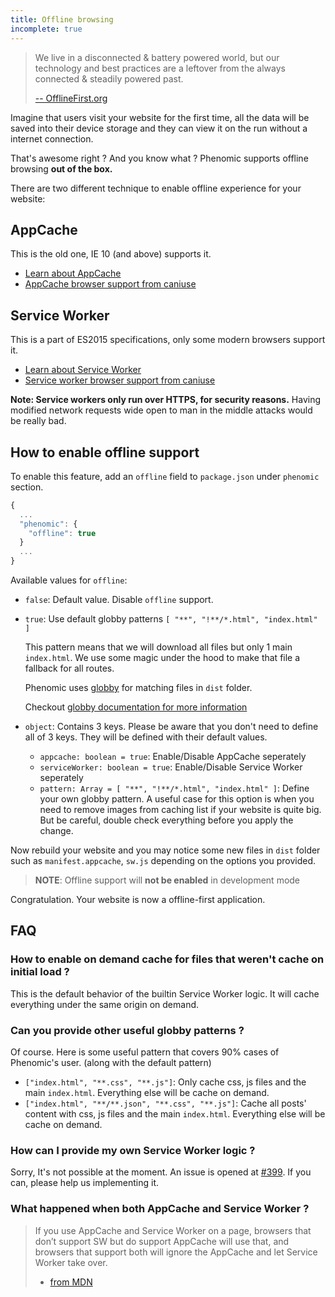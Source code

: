 ```yaml
---
title: Offline browsing
incomplete: true
---
```


> We live in a disconnected & battery powered world,
> but our technology and best practices are a leftover
> from the always connected & steadily powered past.
>
> [-- OfflineFirst.org](http://offlinefirst.org/)

Imagine that users visit your website for the first time,
all the data will be saved into their device storage and they can view it
on the run without a internet connection.

That's awesome right ? And you know what ?
Phenomic supports offline browsing **out of the box.**

There are two different technique to enable offline experience for your website:

## AppCache

This is the old one, IE 10 (and above) supports it.

- [Learn about AppCache](http://www.html5rocks.com/en/tutorials/appcache/beginner/)
- [AppCache browser support from caniuse](http://caniuse.com/#search=appcache)

## Service Worker

This is a part of ES2015 specifications, only some modern browsers support it.

- [Learn about Service Worker](http://www.html5rocks.com/en/tutorials/service-worker/introduction/)
- [Service worker browser support from caniuse](http://caniuse.com/#search=service-worker)

**Note: Service workers only run over HTTPS, for security reasons.**
Having modified network requests wide open to man in the middle attacks would
be really bad.

## How to enable offline support

To enable this feature, add an ``offline`` field to ``package.json`` under
``phenomic`` section.

```js
{
  ...
  "phenomic": {
    "offline": true
  }
  ...
}
```

Available values for `offline`:

- `false`: Default value. Disable `offline` support.
- `true`: Use default globby patterns `[ "**", "!**/*.html", "index.html" ]`

  This pattern means that we will download all files but only 1 main `index.html`. We use some magic under the hood to make that file a fallback for all routes.

  Phenomic uses [globby](https://www.npmjs.com/package/globby) for matching files in ``dist`` folder.

  Checkout [globby documentation for more information](https://www.npmjs.com/package/globby)

- `object`: Contains 3 keys. Please be aware that you don't need to define all of 3 keys. They will be defined with their default values.

  - `appcache: boolean = true`: Enable/Disable AppCache seperately
  - `serviceWorker: boolean = true`: Enable/Disable Service Worker seperately
  - `pattern: Array = [ "**", "!**/*.html", "index.html" ]`: Define your own globby pattern. A useful case for this option is when you need to remove images from caching list if your website is quite big. But be careful, double check everything before you apply the change.

Now rebuild your website and you may notice some new files in ``dist`` folder
such as ``manifest.appcache``, ``sw.js`` depending on the options you provided.

> **NOTE**: Offline support will **not be enabled** in development mode

Congratulation. Your website is now a offline-first application.

## FAQ

### How to enable on demand cache for files that weren't cache on initial load ?

This is the default behavior of the builtin Service Worker logic.
It will cache everything under the same origin on demand.

### Can you provide other useful globby patterns ?

Of course. Here is some useful pattern that covers 90% cases of Phenomic's user.
(along with the default pattern)

- `["index.html", "**.css", "**.js"]`: Only cache css, js files and the main `index.html`.
  Everything else will be cache on demand.
- `["index.html", "**/**.json", "**.css", "**.js"]`: Cache all posts' content with
  css, js files and the main `index.html`. Everything else will be cache on demand.

### How can I provide my own Service Worker logic ?

Sorry, It's not possible at the moment.
An issue is opened at [#399](https://github.com/MoOx/phenomic/issues/399).
If you can, please help us implementing it.

### What happened when both AppCache and Service Worker ?

> If you use AppCache and Service Worker on a page, browsers that don’t support
> SW but do support AppCache will use that, and browsers that support both will
> ignore the AppCache and let Service Worker take over.
> - [from MDN](https://developer.mozilla.org/en-US/docs/Web/API/Service_Worker_API/Using_Service_Workers#Registering_your_worker)

